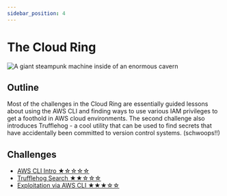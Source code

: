 ```yaml
---
sidebar_position: 4
---
```

# The Cloud Ring
![A giant steampunk machine inside of an enormous cavern](./assets/img/splash_art.png)

## Outline
Most of the challenges in the Cloud Ring are essentially guided lessons about using the AWS CLI and finding ways to use various IAM privileges to get a foothold in AWS cloud environments. The second challenge also introduces Trufflehog - a cool utility that can be used to find secrets that have accidentally been committed to version control systems. (schwoops!!)

## Challenges
* [AWS CLI Intro ★☆☆☆☆](./aws_cli_intro.md)
* [Trufflehog Search ★★☆☆☆](./trufflehog_search.md)
* [Exploitation via AWS CLI ★★★☆☆](./exploitation_aws_cli.md)
